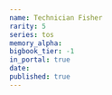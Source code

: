 ```yaml
---
name: Technician Fisher
rarity: 5
series: tos
memory_alpha:
bigbook_tier: -1
in_portal: true
date:
published: true
---
```



